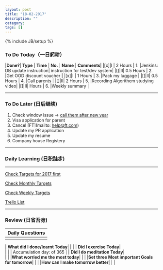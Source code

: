 ```yaml
---
layout: post
title: "18-02-2017"
description: ""
category: 
tags: []
---
```

{% include JB/setup %}

### To Do Today（一日躬耕）

|**Done?**| **Type** | **Time**   | **No.** | **Name** | **Comments**|
|[x]|I | 2 Hours    | 1. |Jenkins: DB update instruction| instruction for test/dev system| 
|[]|II| 0.5 Hours  | 2. |Get OOD discount voucher |
|[x]|I | 1 Hours    | 3. |Pack my luggage |
|[]|II| 0.5 Hours  | 4. |Call parents |
|[]|II| 2 Hours    | 5. |Recording Algorithem studying video| 
|[]|II|  Hours     | 6. |Weekly summary | 

---

### To Do Later (日后继续) 

1. Check window issue -> [call them after new year](http://neil526.tripod.com/) 
2. Visa application for parent
3. Cancel [FT](mailto: help@ft.com)
4. Update my PR application 
5. Update my resume 
7. Company house Registery

---

### Daily Learning [(日积跬步)](https://yitianxu.github.io/2017/01/05/learning-summary)


---

[Check Targets for 2017 first](https://yitianxu.github.io/2016/12/30/resolution-for-2017)

[Check Monthly Targets](https://yitianxu.github.io/pages/monthly%20targets/Monthly)

[Check Weekly Targets](https://yitianxu.github.io/pages/weekly%20targets/Weekly%20Targets) 

[Trello List](https://yitianxu.github.io/2016/12/30/resolution-for-2017)


---

### Review (日省吾身)

| Daily Questions                   |                                           
|:----------------------------------|
|                                   |

| **What did I done/learnt Today**| 
|    |
| **Did I exercise Today**|          
|     |
| Accumulation day:  of 365   |
| **Did I do meditation Today**|          
|     |
|**What worried me the most today**|
|                                |
|**Set three Most important Goals for tomorrow**|
|                                        |
|**How can I make tomorrow better**|
|                          |